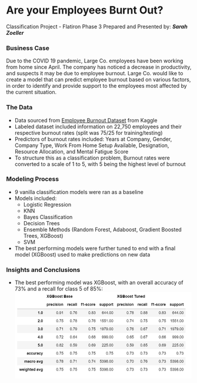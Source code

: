 # Are your Employees Burnt Out?

Classification Project - Flatiron Phase 3
Prepared and Presented by:  **_Sarah Zoeller_**

### Business Case   
Due to the COVID 19 pandemic, Large Co. employees have been working from home since April. The company has noticed a decrease in productivity, and suspects it may be due to employee burnout. Large Co. would like to create a model that can predict employee burnout based on various factors, in order to identify and provide support to the employees most affected by the current situation. 

### The Data
- Data sourced from [Employee Burnout Dataset](https://www.kaggle.com/blurredmachine/are-your-employees-burning-out) from Kaggle
- Labeled dataset included information on 22,750 employees and their respective burnout rates (split was 75/25 for training/testing)
- Predictors of burnout rates included: Years at Company, Gender, Company Type, Work From Home Setup Available, Designation, Resource Allocation, and Mental Fatigue Score
- To structure this as a classification problem, Burnout rates were converted to a scale of 1 to 5, with 5 being the highest level of burnout

### Modeling Process
- 9 vanilla classification models were ran as a baseline
- Models included:
  - Logistic Regression
  - KNN
  - Bayes Classification
  - Decision Trees
  - Ensemble Methods (Random Forest, Adaboost, Gradient Boosted Trees, XGBoost)
  - SVM
- The best performing models were further tuned to end with a final model (XGBoost) used to make predictions on new data

### Insights and Conclusions
- The best performing model was XGBoost, with an overall accuracy of 73% and a recall for class 5 of 85%:
![Model Comparison](https://github.com/swzoeller/Employee-Burnout-Classification-Project/blob/main/images/model_compare.PNG "Model Comparison")

